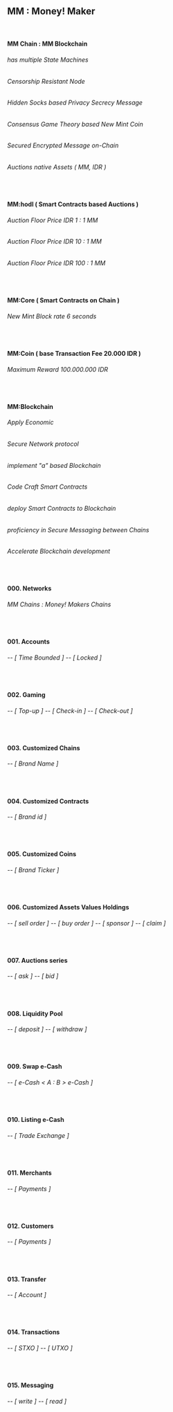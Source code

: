 ##   MM : Money! Maker


<br />


####   MM Chain : MM Blockchain
######  has multiple State Machines
######  Censorship Resistant Node
######  Hidden Socks based Privacy Secrecy Message
######  Consensus Game Theory based New Mint Coin
######  Secured Encrypted Message on-Chain
######  Auctions native Assets ( MM, IDR )


<br />


####   MM:hodl ( Smart Contracts based Auctions )
######  Auction Floor Price IDR 1 : 1 MM
######  Auction Floor Price IDR 10 : 1 MM
######  Auction Floor Price IDR 100 : 1 MM


<br />


####   MM:Core ( Smart Contracts on Chain )
######  New Mint Block rate 6 seconds


<br />


####   MM:Coin ( base Transaction Fee 20.000 IDR ) 
######  Maximum Reward 100.000.000 IDR


<br />


####   MM:Blockchain
######   Apply Economic
######   Secure Network protocol
######   implement "a" based Blockchain
######   Code Craft Smart Contracts
######   deploy Smart Contracts to Blockchain
######   proficiency in Secure Messaging between Chains
######   Accelerate Blockchain development


<br />


####   000.  Networks
######    MM Chains : Money! Makers Chains


<br />


####   001.  Accounts
######    -- [ Time Bounded ] -- [ Locked ]


<br />


####   002.  Gaming
######    -- [ Top-up ] -- [ Check-in ] -- [ Check-out ]


<br />


####   003.  Customized Chains
######    -- [ Brand Name ]


<br />


####   004.  Customized Contracts
######    -- [ Brand id ]


<br />


####   005.  Customized Coins
######    -- [ Brand Ticker ]


<br />


####   006.  Customized Assets Values Holdings
######    -- [ sell order ] -- [ buy order ] -- [ sponsor ] -- [ claim ]


<br />


####   007.  Auctions series
######    -- [ ask ] -- [ bid ]


<br />


####   008.  Liquidity Pool
######    -- [ deposit ] -- [ withdraw ]


<br />


####   009.  Swap e-Cash
######    -- [ e-Cash  < A : B >  e-Cash ]


<br />


####   010.  Listing e-Cash
######    -- [ Trade Exchange ]


<br />


####   011.  Merchants
######    -- [ Payments ]


<br />


####   012.  Customers
######    -- [ Payments ]


<br />


####   013.  Transfer
######    -- [ Account ]


<br />


####   014.  Transactions
######    -- [ STXO ] -- [ UTXO ]


<br />


####   015.  Messaging
######    -- [ write ] -- [ read ]
